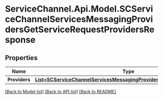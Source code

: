 # ServiceChannel.Api.Model.SCServiceChannelServicesMessagingProvidersGetServiceRequestProvidersResponse

## Properties

Name | Type | Description | Notes
------------ | ------------- | ------------- | -------------
**Providers** | [**List&lt;SCServiceChannelServicesMessagingProvidersServiceRequestProvider&gt;**](SCServiceChannelServicesMessagingProvidersServiceRequestProvider.md) |  | [optional] 

[[Back to Model list]](../README.md#documentation-for-models) [[Back to API list]](../README.md#documentation-for-api-endpoints) [[Back to README]](../README.md)

